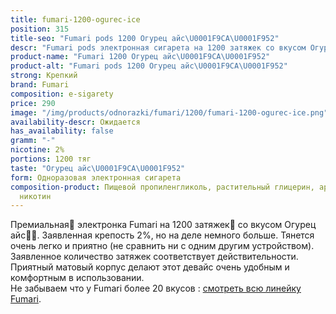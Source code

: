 ```yaml
---
title: fumari-1200-ogurec-ice
position: 315
title-seo: "Fumari pods 1200 Огурец айс\U0001F9CA\U0001F952"
descr: "Fumari pods электронная сигарета на 1200 затяжек со вкусом Огурец айс\U0001F9CA\U0001F952"
product-name: "Fumari 1200 Огурец айс\U0001F9CA\U0001F952"
product-alt: "Fumari pods 1200 Огурец айс\U0001F9CA\U0001F952"
strong: Крепкий
brand: Fumari
composition: e-sigarety
price: 290
image: "/img/products/odnorazki/fumari/1200/fumari-1200-ogurec-ice.png"
availability-descr: Ожидается
has_availability: false
gramm: "-"
nicotine: 2%
portions: 1200 тяг
taste: "Огурец айс\U0001F9CA\U0001F952"
form: Одноразовая электронная сигарета
composition-product: Пищевой пропиленгликоль, растительный глицерин, ароматизатор,
  никотин
---
```


Премиальная🥇 электронка Fumari на 1200 затяжек💨 со вкусом Огурец айс🧊🥒. Заявленная крепость 2%, но на деле немного больше. Тянется очень легко и приятно (не сравнить ни с одним другим устройством). Заявленное количество затяжек соответствует действительности. Приятный матовый корпус делают этот девайс очень удобным и комфортным в использовании.<br>
Не забываем что у Fumari более 20 вкусов : [смотреть всю линейку Fumari](/fumari).